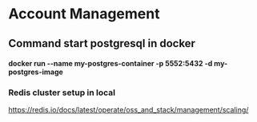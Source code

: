 # Account Management

## Command start postgresql in docker
#### docker run --name my-postgres-container -p 5552:5432 -d my-postgres-image

### Redis cluster setup in local
https://redis.io/docs/latest/operate/oss_and_stack/management/scaling/

